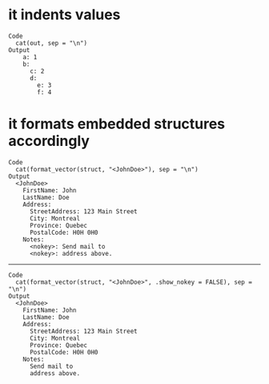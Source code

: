 # it indents values

    Code
      cat(out, sep = "\n")
    Output
        a: 1
        b: 
          c: 2
          d: 
            e: 3
            f: 4

# it formats embedded structures accordingly

    Code
      cat(format_vector(struct, "<JohnDoe>"), sep = "\n")
    Output
      <JohnDoe>
        FirstName: John
        LastName: Doe
        Address: 
          StreetAddress: 123 Main Street
          City: Montreal
          Province: Quebec
          PostalCode: H0H 0H0
        Notes: 
          <nokey>: Send mail to
          <nokey>: address above.

---

    Code
      cat(format_vector(struct, "<JohnDoe>", .show_nokey = FALSE), sep = "\n")
    Output
      <JohnDoe>
        FirstName: John
        LastName: Doe
        Address: 
          StreetAddress: 123 Main Street
          City: Montreal
          Province: Quebec
          PostalCode: H0H 0H0
        Notes: 
          Send mail to
          address above.

